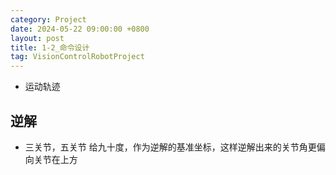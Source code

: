 ```yaml
---
category: Project
date: 2024-05-22 09:00:00 +0800
layout: post
title: 1-2_命令设计
tag: VisionControlRobotProject
---
```


+ 运动轨迹

## 逆解

+ 三关节，五关节 给九十度，作为逆解的基准坐标，这样逆解出来的关节角更偏向关节在上方